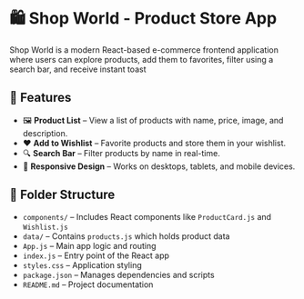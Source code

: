 # 🛍️ Shop World - Product Store App

Shop World is a modern React-based e-commerce frontend application where users can explore products, add them to favorites, filter using a search bar, and receive instant toast


## 🚀 Features

- 🖼️ **Product List** – View a list of products with name, price, image, and description.
- ❤️ **Add to Wishlist** – Favorite products and store them in your wishlist.
- 🔍 **Search Bar** – Filter products by name in real-time.
- 🎨 **Responsive Design** – Works on desktops, tablets, and mobile devices.

## 📂 Folder Structure

- `components/` – Includes React components like `ProductCard.js` and `Wishlist.js`
- `data/` – Contains `products.js` which holds product data
- `App.js` – Main app logic and routing
- `index.js` – Entry point of the React app
- `styles.css` – Application styling
- `package.json` – Manages dependencies and scripts
- `README.md` – Project documentation
